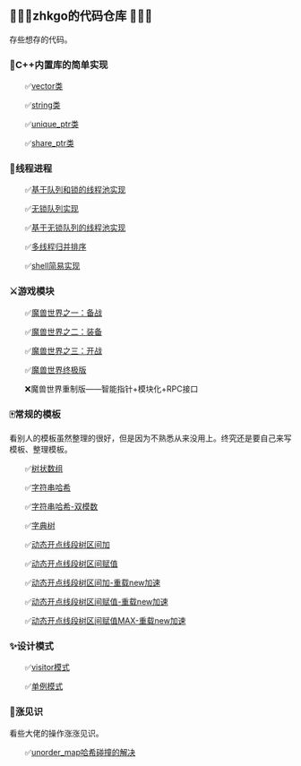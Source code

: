 ## 🚀🚀🚀zhkgo的代码仓库 🚀🚀🚀

存些想存的代码。

### 🔨C++内置库的简单实现

&nbsp; &nbsp; &nbsp;&nbsp; ✅[vector类](./inner_cpp/vector/vector.cpp)

&nbsp; &nbsp; &nbsp;&nbsp; ✅[string类](./inner_cpp/string/string.cpp)

&nbsp; &nbsp; &nbsp;&nbsp; ✅[unique_ptr类](./inner_cpp/smart_ptr/unique_ptr.h)

&nbsp; &nbsp; &nbsp;&nbsp; ✅[share_ptr类](./inner_cpp/smart_ptr/share_ptr.h)


### 🌌线程进程

&nbsp; &nbsp; &nbsp;&nbsp; ✅[基于队列和锁的线程池实现](./inner_cpp/threadpool/threadpool.h)

&nbsp; &nbsp; &nbsp;&nbsp; ✅[无锁队列实现](./inner_cpp/lockfree_queue/lckfree_queue.h)

&nbsp; &nbsp; &nbsp;&nbsp; ✅[基于无锁队列的线程池实现](./inner_cpp/lockfree_queue/threadpool.h)

&nbsp; &nbsp; &nbsp;&nbsp; ✅[多线程归并排序](./inner_cpp/mutiMergeSort)

&nbsp; &nbsp; &nbsp;&nbsp; ✅[shell简易实现](./inner_cpp/shellproject)


### ⚔游戏模块

&nbsp; &nbsp; &nbsp;&nbsp; ✅[魔兽世界之一：备战](./gameMoudle/World_of_Warcraft_1)

&nbsp; &nbsp; &nbsp;&nbsp; ✅[魔兽世界之二：装备](./gameMoudle/World_of_Warcraft_2) 

&nbsp; &nbsp; &nbsp;&nbsp; ✅[魔兽世界之三：开战](./gameMoudle/World_of_Warcraft_3) 

&nbsp; &nbsp; &nbsp;&nbsp; ✅[魔兽世界终极版](./gameMoudle/World_of_Warcraft_4) 

&nbsp; &nbsp; &nbsp;&nbsp; ❌魔兽世界重制版——智能指针+模块化+RPC接口

### 🀄常规的模板

看别人的模板虽然整理的很好，但是因为不熟悉从来没用上。终究还是要自己来写模板、整理模板。

&nbsp; &nbsp; &nbsp;&nbsp; ✅[树状数组](./template_codes/BIT/BIT.cpp)

&nbsp; &nbsp; &nbsp;&nbsp; ✅[字符串哈希](./template_codes/stringHash/stringHash.cpp)

&nbsp; &nbsp; &nbsp;&nbsp; ✅[字符串哈希-双模数](./template_codes/stringHash/stringDoubleHash.cpp)

&nbsp; &nbsp; &nbsp;&nbsp; ✅[字典树](./template_codes/Trie/Trie.cpp)


&nbsp; &nbsp; &nbsp;&nbsp; ✅[动态开点线段树区间加](./template_codes/segmentTree/segmentTree_add.h)

&nbsp; &nbsp; &nbsp;&nbsp; ✅[动态开点线段树区间赋值](./template_codes/segmentTree/segmentTree_update.h)

&nbsp; &nbsp; &nbsp;&nbsp; ✅[动态开点线段树区间加-重载new加速](./template_codes/segmentTree/segmentTree_add_fast.h)

&nbsp; &nbsp; &nbsp;&nbsp; ✅[动态开点线段树区间赋值-重载new加速](./template_codes/segmentTree/segmentTree_update_fast.h)

&nbsp; &nbsp; &nbsp;&nbsp; ✅[动态开点线段树区间赋值MAX-重载new加速](./template_codes/segmentTree/segmentTree_update_max_fast.h)

### ✨设计模式

&nbsp; &nbsp; &nbsp;&nbsp; ✅[visitor模式](./design_mode/visitor/)

&nbsp; &nbsp; &nbsp;&nbsp; ✅[单例模式](./design_mode/singleInstance/)

### 🎲涨见识

看些大佬的操作涨涨见识。

&nbsp; &nbsp; &nbsp;&nbsp; ✅[unorder_map哈希碰撞的解决](./extend_codes/hashHitOfUMP.cpp)

